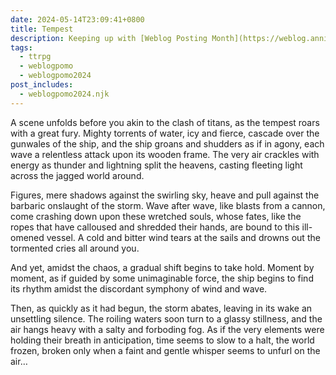 ```yaml
---
date: 2024-05-14T23:09:41+0800
title: Tempest
description: Keeping up with [Weblog Posting Month](https://weblog.anniegreens.lol/weblog-posting-month-2024) has been *tiring*, so I’m going to take the slightly easy way out today by posting a short excerpt from a <abbr title="Dungeons and Dragons">D&D</abbr> story/campaign I’ve been writing on and off for a couple of years.
tags:
  - ttrpg
  - weblogpomo
  - weblogpomo2024
post_includes:
  - weblogpomo2024.njk
---
```


A scene unfolds before you akin to the clash of titans, as the tempest roars with a great fury. Mighty torrents of water, icy and fierce, cascade over the gunwales of the ship, and the ship groans and shudders as if in agony, each wave a relentless attack upon its wooden frame. The very air crackles with energy as thunder and lightning split the heavens, casting fleeting light across the jagged world around.

Figures, mere shadows against the swirling sky, heave and pull against the barbaric onslaught of the storm. Wave after wave, like blasts from a cannon, come crashing down upon these wretched souls, whose fates, like the ropes that have calloused and shredded their hands, are bound to this ill-omened vessel. A cold and bitter wind tears at the sails and drowns out the tormented cries all around you.

And yet, amidst the chaos, a gradual shift begins to take hold. Moment by moment, as if guided by some unimaginable force, the ship begins to find its rhythm amidst the discordant symphony of wind and wave.

Then, as quickly as it had begun, the storm abates, leaving in its wake an unsettling silence. The roiling waters soon turn to a glassy stillness, and the air hangs heavy with a salty and forboding fog. As if the very elements were holding their breath in anticipation, time seems to slow to a halt, the world frozen, broken only when a faint and gentle whisper seems to unfurl on the air…
